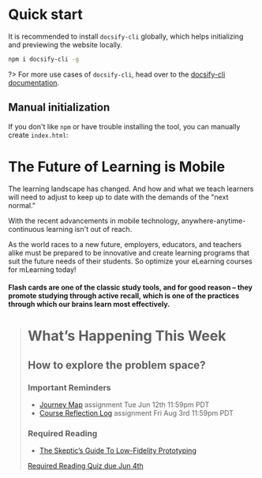 # Quick start

It is recommended to install `docsify-cli` globally, which helps initializing and previewing the website locally.

```bash
npm i docsify-cli -g
```



?> For more use cases of `docsify-cli`, head over to the [docsify-cli documentation](https://github.com/docsifyjs/docsify-cli).

## Manual initialization

If you don't like `npm` or have trouble installing the tool, you can manually create `index.html`:


# The Future of Learning is Mobile  

The learning landscape has changed. And how and what we teach learners will need to adjust to keep up to date with the demands of the "next normal."  


With the recent advancements in mobile technology, anywhere-anytime-continuous learning isn't out of reach.

As the world races to a new future, employers, educators, and teachers alike must be prepared to be innovative and create learning programs that suit the future needs of their students. So optimize your eLearning courses for mLearning today!

#### Flash cards are one of the classic study tools, and for good reason – they promote studying through active recall, which is one of the practices through which our brains learn most effectively.  



> # What’s Happening This Week
> ## How to explore the problem space?
> ### Important Reminders
> * [Journey Map](#) assignment <span class='badge'> Tue Jun 12th 11:59pm PDT</span>
> * [Course Reflection Log](#) assignment <span class='badge'> Fri Aug 3rd 11:59pm PDT</span>
>
> ### Required Reading
> * [The Skeptic’s Guide To Low-Fidelity Prototyping](https://www.smashingmagazine.com/2014/10/the-skeptics-guide-to-low-fidelity-prototyping/)
>
> [Required Reading Quiz due Jun 4th](https://canvas.sfu.ca/courses/44038/quizzes/166553 ':class=button')


